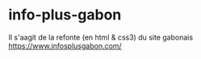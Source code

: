 # info-plus-gabon

Il s'aagit de la refonte (en html & css3) du site gabonais https://www.infosplusgabon.com/ 
